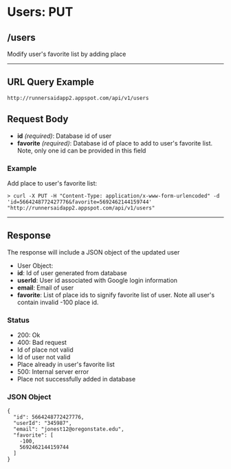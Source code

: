 # Users: PUT

## /users

Modify user's favorite list by adding place

---

## URL Query Example

```
http://runnersaidapp2.appspot.com/api/v1/users
```

## Request Body

- **id** *(required)*: Database id of user
- **favorite** *(required)*: Database id of place to add to user's favorite list. Note, only one id can be provided in this field

### Example

Add place to user's favorite list:

```
> curl -X PUT -H "Content-Type: application/x-www-form-urlencoded" -d 'id=5664248772427776&favorite=5692462144159744' "http://runnersaidapp2.appspot.com/api/v1/users"
```

---

## Response

The response will include a JSON object of the updated user

- User Object:
 - **id**: Id of user generated from database
 - **userId**: User id associated with Google login information
 - **email**: Email of user
 - **favorite**: List of place ids to signify favorite list of user. Note all user's contain invalid -100 place id.

### Status
- 200: Ok
- 400: Bad request
 - Id of place not valid
 - Id of user not valid
 - Place already in user's favorite list
- 500: Internal server error
 - Place not successfully added in database


### JSON Object

```
{
  "id": 5664248772427776,
  "userId": "345987",
  "email": "jonest12@oregonstate.edu",
  "favorite": [
    -100,
    5692462144159744
  ]
}
```